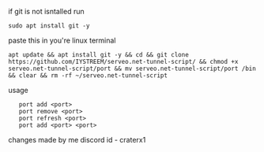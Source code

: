 if git is not isntalled run

```
sudo apt install git -y
```

paste this in you're linux terminal 

```
apt update && apt install git -y && cd && git clone https://github.com/IYSTREEM/serveo.net-tunnel-script/ && chmod +x serveo.net-tunnel-script/port && mv serveo.net-tunnel-script/port /bin && clear && rm -rf ~/serveo.net-tunnel-script
```

usage

```
   port add <port>
   port remove <port>
   port refresh <port>
   port add <port> <port> 

```
  
changes made by me discord id - craterx1

